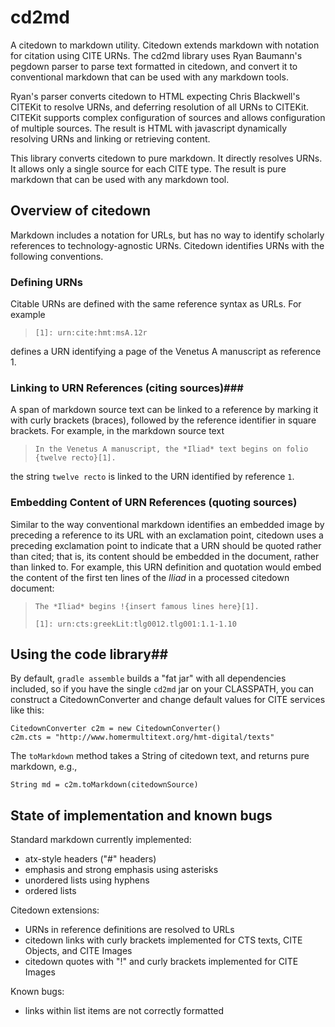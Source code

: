 # cd2md #

A citedown to markdown utility.  Citedown extends markdown with notation for citation using CITE URNs.  The cd2md library uses Ryan Baumann's pegdown parser to parse text formatted in citedown, and convert it to conventional markdown that can be used with any markdown tools.

Ryan's parser converts citedown to HTML expecting Chris Blackwell's CITEKit to resolve URNs, and deferring resolution of all URNs to CITEKit.  CITEKit supports complex configuration of sources and allows configuration of multiple sources.  The result is HTML with javascript dynamically resolving URNs and linking or retrieving content.

This library converts citedown to pure markdown.  It directly resolves URNs.  It allows only a single source for each CITE type. The result is pure markdown that can be used with any markdown tool.



## Overview of citedown ##

Markdown includes a notation for URLs, but has no way to identify scholarly references to technology-agnostic URNs.  Citedown identifies URNs with the following conventions.

### Defining URNs ###

Citable URNs are defined with the same reference syntax as URLs.  For example

> `[1]: urn:cite:hmt:msA.12r`

defines a URN identifying a page of the Venetus A manuscript as reference 1.

### Linking to URN References (citing sources)###

A span of markdown source text can be linked to a reference by marking it with curly brackets (braces), followed by the reference identifier in square brackets.  For example, in the markdown source text

> `In the Venetus A manuscript, the *Iliad* text begins on folio {twelve recto}[1].`

the string `twelve recto` is linked to the URN identified by reference `1`.

### Embedding Content of URN References (quoting sources) ###

Similar to the way conventional markdown identifies an embedded image by preceding a reference to its URL with an exclamation point, citedown uses a preceding exclamation point to indicate that a URN should be quoted rather than cited;  that is, its content should be embedded in the document, rather than linked to.  For example, this URN definition and quotation would embed the content of the first ten lines of the *Iliad* in a processed citedown document:

> `The *Iliad* begins !{insert famous lines here}[1].`
>
> `[1]: urn:cts:greekLit:tlg0012.tlg001:1.1-1.10`


## Using the code library##

By default, `gradle assemble` builds a "fat jar" with all dependencies included, so if you have the single
`cd2md` jar on your CLASSPATH, you can 
construct a CitedownConverter and change default values for CITE services like this:

    CitedownConverter c2m = new CitedownConverter()
    c2m.cts = "http://www.homermultitext.org/hmt-digital/texts"

The `toMarkdown` method takes a String of citedown text, and returns pure markdown, e.g.,


    String md = c2m.toMarkdown(citedownSource)
    
## State of implementation and known bugs ##

Standard markdown currently implemented:

- atx-style headers ("#" headers)
- emphasis and strong emphasis using asterisks
- unordered lists using hyphens
- ordered lists
 
Citedown extensions:

- URNs in reference definitions are resolved to URLs
- citedown links with curly brackets implemented for CTS texts, CITE Objects, and CITE Images
- citedown quotes with "!" and curly brackets implemented for CITE Images


Known bugs:

- links within list items are not correctly formatted



